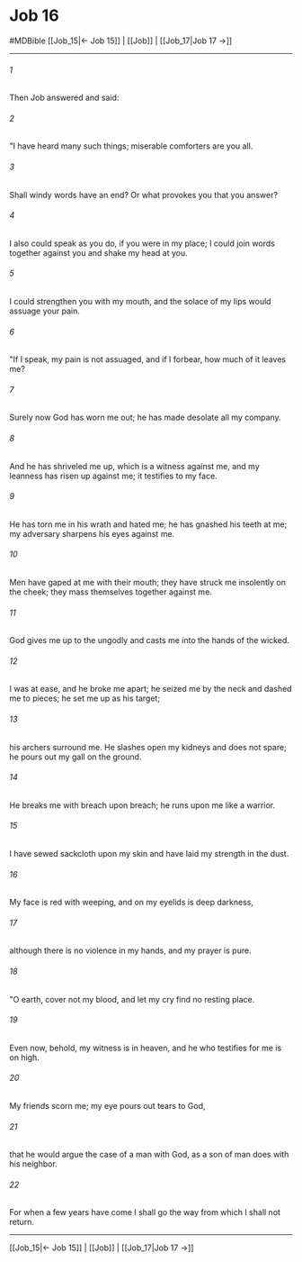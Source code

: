 # Job 16
#MDBible
[[Job_15|← Job 15]] | [[Job]] | [[Job_17|Job 17 →]]

***

###### 1 
Then Job answered and said: 

###### 2 
"I have heard many such things; miserable comforters are you all. 

###### 3 
Shall windy words have an end? Or what provokes you that you answer? 

###### 4 
I also could speak as you do, if you were in my place; I could join words together against you and shake my head at you. 

###### 5 
I could strengthen you with my mouth, and the solace of my lips would assuage your pain. 

###### 6 
"If I speak, my pain is not assuaged, and if I forbear, how much of it leaves me? 

###### 7 
Surely now God has worn me out; he has made desolate all my company. 

###### 8 
And he has shriveled me up, which is a witness against me, and my leanness has risen up against me; it testifies to my face. 

###### 9 
He has torn me in his wrath and hated me; he has gnashed his teeth at me; my adversary sharpens his eyes against me. 

###### 10 
Men have gaped at me with their mouth; they have struck me insolently on the cheek; they mass themselves together against me. 

###### 11 
God gives me up to the ungodly and casts me into the hands of the wicked. 

###### 12 
I was at ease, and he broke me apart; he seized me by the neck and dashed me to pieces; he set me up as his target; 

###### 13 
his archers surround me. He slashes open my kidneys and does not spare; he pours out my gall on the ground. 

###### 14 
He breaks me with breach upon breach; he runs upon me like a warrior. 

###### 15 
I have sewed sackcloth upon my skin and have laid my strength in the dust. 

###### 16 
My face is red with weeping, and on my eyelids is deep darkness, 

###### 17 
although there is no violence in my hands, and my prayer is pure. 

###### 18 
"O earth, cover not my blood, and let my cry find no resting place. 

###### 19 
Even now, behold, my witness is in heaven, and he who testifies for me is on high. 

###### 20 
My friends scorn me; my eye pours out tears to God, 

###### 21 
that he would argue the case of a man with God, as a son of man does with his neighbor. 

###### 22 
For when a few years have come I shall go the way from which I shall not return. 

***

[[Job_15|← Job 15]] | [[Job]] | [[Job_17|Job 17 →]]

